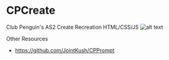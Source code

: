 # CPCreate
Club Penguin's AS2 Create Recreation HTML/CSS/JS
![alt text](https://i.imgur.com/8Qg8OmT.gif)

Other Resources
- https://github.com/JointKush/CPPrompt
